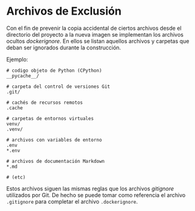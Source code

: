 # Archivos de Exclusión

Con el fin de prevenir
la copia accidental de ciertos archivos
desde el directorio del proyecto
a la nueva imagen
se implementan
los archivos ocultos
*dockerignore*.
En ellos se listan
aquellos archivos y carpetas
que deban ser ignorados
durante la construcción.

Ejemplo:

```gitignore title="Dockerignore - Ejemplo para programas Python"
# codigo objeto de Python (CPython)
__pycache__/

# carpeta del control de versiones Git
.git/

# cachés de recursos remotos
.cache

# carpetas de entornos virtuales
venv/
.venv/

# archivos con variables de entorno
.env
*.env

# archivos de documentación Markdown
*.md

# (etc)
```


Estos archivos siguen las mismas reglas
que los archivos *gitignore*
utilizados por Git.
De hecho se puede tomar como referencia
el archivo `.gitignore`
para completar el archivo `.dockerignore`.